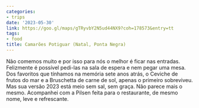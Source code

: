 ```yaml
---
categories:
- trips
date: '2023-05-30'
link: https://goo.gl/maps/gTRyvbY2N5ud44NX9?coh=178573&entry=tt
tags:
- food
title: Camarões Potiguar (Natal, Ponta Negra)
---
```


Não comemos muito e por isso para nós o melhor é ficar nas entradas. Felizmente é possível pedi-las na sala de espera e nem pegar uma mesa. Dos favoritos que tínhamos na memória sete anos atrás, o Ceviche de frutos do mar e a Bruschetta de carne de sol, apenas o primeiro sobreviveu. Mas sua versão 2023 está meio sem sal, sem graça. Não parece mais o mesmo. Acompanhei com a Pilsen feita para o restaurante, de mesmo nome, leve e refrescante.
